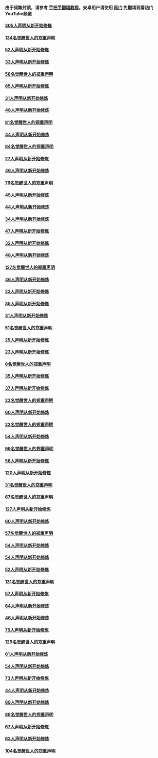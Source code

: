 #### 由于频繁封锁，请参考 [手把手翻墙教程](https://github.com/gfw-breaker/guides/wiki/)，安卓用户请使用 [网门](https://github.com/gfw-breaker/nogfw/blob/master/dl.md?t=03181300) 免翻墙观看热门YouTube频道 

#### [305人声明从新开始修炼](../pages/91/422153.md?t=03181300) 

#### [134名觉醒世人的郑重声明](../pages/91/422152.md?t=03181300) 

#### [52人声明从新开始修炼](../pages/91/421846.md?t=03181300) 

#### [33人声明从新开始修炼](../pages/91/421804.md?t=03181300) 

#### [58名觉醒世人的郑重声明](../pages/91/421845.md?t=03181300) 

#### [85人声明从新开始修炼](../pages/91/421769.md?t=03181300) 

#### [31人声明从新开始修炼](../pages/91/421763.md?t=03181300) 

#### [48人声明从新开始修炼](../pages/91/421605.md?t=03181300) 

#### [81名觉醒世人的郑重声明](../pages/91/421656.md?t=03181300) 

#### [44人声明从新开始修炼](../pages/91/421544.md?t=03181300) 

#### [84名觉醒世人的郑重声明](../pages/91/421543.md?t=03181300) 

#### [27人声明从新开始修炼](../pages/91/421465.md?t=03181300) 

#### [46人声明从新开始修炼](../pages/91/421454.md?t=03181300) 

#### [76名觉醒世人的郑重声明](../pages/91/421453.md?t=03181300) 

#### [45人声明从新开始修炼](../pages/91/421452.md?t=03181300) 

#### [44人声明从新开始修炼](../pages/91/421422.md?t=03181300) 

#### [34人声明从新开始修炼](../pages/91/421322.md?t=03181300) 

#### [47人声明从新开始修炼](../pages/91/421264.md?t=03181300) 

#### [32人声明从新开始修炼](../pages/91/421225.md?t=03181300) 

#### [48人声明从新开始修炼](../pages/91/421202.md?t=03181300) 

#### [127名觉醒世人的郑重声明](../pages/91/421224.md?t=03181300) 

#### [46人声明从新开始修炼](../pages/91/421203.md?t=03181300) 

#### [23人声明从新开始修炼](../pages/91/421138.md?t=03181300) 

#### [35人声明从新开始修炼](../pages/91/421122.md?t=03181300) 

#### [31人声明从新开始修炼](../pages/91/421081.md?t=03181300) 

#### [51名觉醒世人的郑重声明](../pages/91/421080.md?t=03181300) 

#### [25人声明从新开始修炼](../pages/91/421020.md?t=03181300) 

#### [23人声明从新开始修炼](../pages/91/420884.md?t=03181300) 

#### [8名觉醒世人的郑重声明](../pages/91/420883.md?t=03181300) 

#### [35人声明从新开始修炼](../pages/91/420809.md?t=03181300) 

#### [37人声明从新开始修炼](../pages/91/420766.md?t=03181300) 

#### [23名觉醒世人的郑重声明](../pages/91/420765.md?t=03181300) 

#### [60人声明从新开始修炼](../pages/91/420727.md?t=03181300) 

#### [22名觉醒世人的郑重声明](../pages/91/420726.md?t=03181300) 

#### [54人声明从新开始修炼](../pages/91/420529.md?t=03181300) 

#### [99名觉醒世人的郑重声明](../pages/91/420528.md?t=03181300) 

#### [58人声明从新开始修炼](../pages/91/420198.md?t=03181300) 

#### [120人声明从新开始修炼](../pages/91/420141.md?t=03181300) 

#### [31名觉醒世人的郑重声明](../pages/91/420197.md?t=03181300) 

#### [67名觉醒世人的郑重声明](../pages/91/420140.md?t=03181300) 

#### [127人声明从新开始修炼](../pages/91/420082.md?t=03181300) 

#### [60人声明从新开始修炼](../pages/91/420081.md?t=03181300) 

#### [57名觉醒世人的郑重声明](../pages/91/420080.md?t=03181300) 

#### [54人声明从新开始修炼](../pages/91/419533.md?t=03181300) 

#### [54人声明从新开始修炼](../pages/91/419532.md?t=03181300) 

#### [52人声明从新开始修炼](../pages/91/419531.md?t=03181300) 

#### [131名觉醒世人的郑重声明](../pages/91/419530.md?t=03181300) 

#### [57人声明从新开始修炼](../pages/91/419430.md?t=03181300) 

#### [64人声明从新开始修炼](../pages/91/419429.md?t=03181300) 

#### [46人声明从新开始修炼](../pages/91/419428.md?t=03181300) 

#### [75人声明从新开始修炼](../pages/91/419427.md?t=03181300) 

#### [129名觉醒世人的郑重声明](../pages/91/419426.md?t=03181300) 

#### [61人声明从新开始修炼](../pages/91/419198.md?t=03181300) 

#### [54人声明从新开始修炼](../pages/91/419197.md?t=03181300) 

#### [73人声明从新开始修炼](../pages/91/419196.md?t=03181300) 

#### [44人声明从新开始修炼](../pages/91/419075.md?t=03181300) 

#### [89人声明从新开始修炼](../pages/91/419074.md?t=03181300) 

#### [88名觉醒世人的郑重声明](../pages/91/419195.md?t=03181300) 

#### [67人声明从新开始修炼](../pages/91/419073.md?t=03181300) 

#### [63人声明从新开始修炼](../pages/91/419072.md?t=03181300) 

#### [104名觉醒世人的郑重声明](../pages/91/419071.md?t=03181300) 

